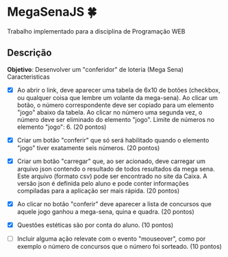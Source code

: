 # MegaSenaJS :four_leaf_clover:
Trabalho implementado para a disciplina de Programação WEB

## Descrição

**Objetivo**: Desenvolver um "conferidor" de loteria (Mega Sena)
Caracteristicas

- [X] Ao abrir o link, deve aparecer uma tabela de 6x10 de botões (checkbox, ou qualquer coisa que lembre um volante da mega-sena). Ao clicar um botão, o número correspondente deve ser copiado para um elemento "jogo" abaixo da tabela. Ao clicar no número uma segunda vez, o número deve ser eliminado do elemento "jogo". Limite de números no elemento "jogo": 6. (20 pontos)

- [X] Criar um botão "conferir" que só será habilitado quando o elemento "jogo" tiver exatamente seis números. (20 pontos)

- [X] Criar um botão "carregar" que, ao ser acionado, deve carregar um arquivo json contendo o resultado de todos resultados da mega sena. Este arquivo (formato csv) pode ser encontrado no site da Caixa. A versão json é definida pelo aluno e pode conter informações compiladas para a aplicação ser mais rápida. (20 pontos)

- [X] Ao clicar no botão "conferir" deve aparecer a lista de concursos que aquele jogo ganhou a mega-sena, quina e quadra. (20 pontos)

- [X] Questões estéticas são por conta do aluno. (10 pontos)

- [ ] Incluir alguma ação relevate com o evento "mouseover", como por exemplo o número de concursos que o número foi sorteado. (10 pontos)